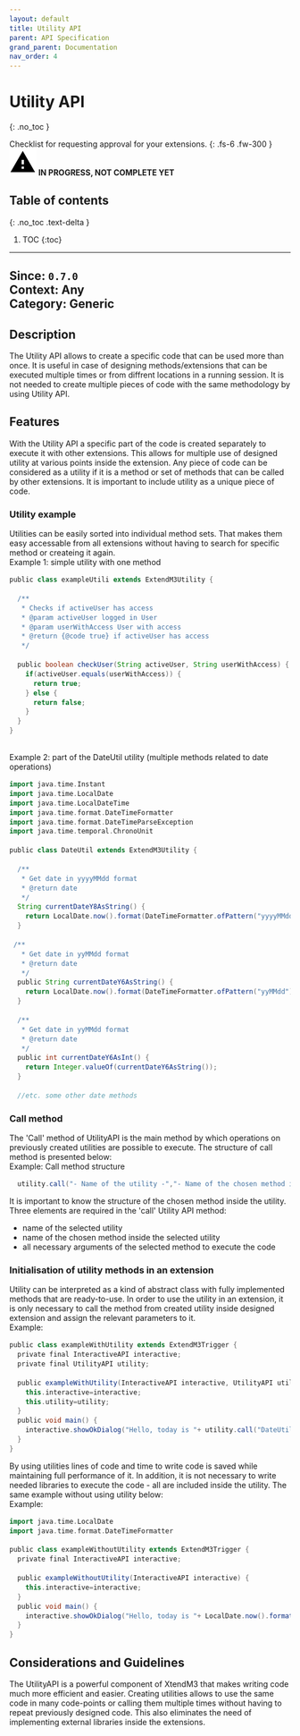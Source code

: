 ```yaml
---
layout: default
title: Utility API
parent: API Specification
grand_parent: Documentation
nav_order: 4
---
```


# Utility API
{: .no_toc }

Checklist for requesting approval for your extensions.
{: .fs-6 .fw-300 }
![](/assets/images/warning-24px.svg) **️IN PROGRESS, NOT COMPLETE YET**

## Table of contents
{: .no_toc .text-delta }

1. TOC
{:toc}

---

**Since**: `0.7.0`  
**Context**: Any  
**Category**: Generic  
---
## Description
The Utility API allows to create a specific code that can be used more than once. It is useful in case of designing methods/extensions that can be executed multiple times or from diffrent locations in a running session. It is not needed to create multiple pieces of code with the same methodology by using Utility API.

## Features
With the Utility API a specific part of the code is created separately to execute it with other extensions. This allows for multiple use of designed utility at various points inside the extension. Any piece of code can be considered as a utility if it is a method or set of methods that can be called by other extensions. It is important to include utility as a unique piece of code.

### Utility example
Utilities can be easily sorted into individual method sets. That makes them easy accessable from all extensions without having to search for specific method or createing it again.
<br>
Example 1: simple utility with one method

```groovy
public class exampleUtili extends ExtendM3Utility {
  
  /**
   * Checks if activeUser has access
   * @param activeUser logged in User
   * @param userWithAccess User with access
   * @return {@code true} if activeUser has access
   */
  
  public boolean checkUser(String activeUser, String userWithAccess) {
    if(activeUser.equals(userWithAccess)) {
      return true;
    } else {
      return false;
    }
  }
}
```
<br>
Example 2: part of the DateUtil utility (multiple methods related to date operations)

```groovy
import java.time.Instant
import java.time.LocalDate
import java.time.LocalDateTime
import java.time.format.DateTimeFormatter
import java.time.format.DateTimeParseException
import java.time.temporal.ChronoUnit

public class DateUtil extends ExtendM3Utility {

  /**
   * Get date in yyyyMMdd format
   * @return date
   */
  String currentDateY8AsString() {
    return LocalDate.now().format(DateTimeFormatter.ofPattern("yyyyMMdd"))
  }

 /**
   * Get date in yyMMdd format
   * @return date
   */
  public String currentDateY6AsString() {
    return LocalDate.now().format(DateTimeFormatter.ofPattern("yyMMdd"));
  }

  /**
   * Get date in yyMMdd format
   * @return date
   */
  public int currentDateY6AsInt() {
    return Integer.valueOf(currentDateY6AsString());
  }

  //etc. some other date methods
```

### Call method
The 'Call' method of UtilityAPI is the main method by which operations on previously created utilities are possible to execute. The structure of call method is presented below:
<br>
Example: Call method structure

```groovy
  utility.call("- Name of the utility -","- Name of the chosen method inside utility -", "stringArgument", IntArgument, ... other arguments depending on the selected method ...);
``` 

It is important to know the structure of the chosen method inside the utility.<br>
Three elements are required in the 'call' Utility API method:
- name of the selected utility  
- name of the chosen method inside the selected utility  
- all necessary arguments of the selected method to execute the code  

### Initialisation of utility methods in an extension
Utility can be interpreted as a kind of abstract class with fully implemented methods that are ready-to-use. In order to use the utility in an extension, it is only necessary to call the method from created utility inside designed extension and assign the relevant parameters to it.
<br>
Example:

```groovy
public class exampleWithUtility extends ExtendM3Trigger {
  private final InteractiveAPI interactive;
  private final UtilityAPI utility;
  
  public exampleWithUtility(InteractiveAPI interactive, UtilityAPI utility) {
    this.interactive=interactive;
    this.utility=utility;
  }
  public void main() {
    interactive.showOkDialog("Hello, today is "+ utility.call("DateUtil","currentDateY6AsString"); +" (yy-mm-dd)");
  }
}
```
By using utilities lines of code and time to write code is saved while maintaining full performance of it. In addition, it is not necessary to write needed libraries to execute the code - all are included inside the utility. The same example without using utility below:<br>
Example:

```groovy
import java.time.LocalDate
import java.time.format.DateTimeFormatter

public class exampleWithoutUtility extends ExtendM3Trigger {
  private final InteractiveAPI interactive;
  
  public exampleWithoutUtility(InteractiveAPI interactive) {
    this.interactive=interactive;
  }
  public void main() {
    interactive.showOkDialog("Hello, today is "+ LocalDate.now().format(DateTimeFormatter.ofPattern("yyMMdd")); +" (yy-mm-dd)");
  }
}
```

## Considerations and Guidelines
The UtilityAPI is a powerful component of XtendM3 that makes writing code much more efficient and easier. Creating utilities allows to use the same code in many code-points or calling them multiple times without having to repeat previously designed code. This also eliminates the need of implementing external libraries inside the extensions.
